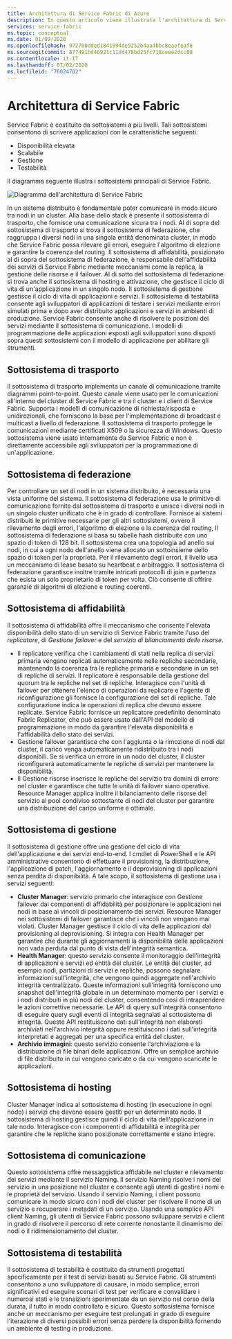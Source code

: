 ```yaml
---
title: Architettura di Service Fabric di Azure
description: In questo articolo viene illustrata l'architettura di Service Fabric, una piattaforma di sistemi distribuiti utilizzata per compilare applicazioni scalabili, affidabili e facilmente gestibili per il cloud.
services: service-fabric
ms.topic: conceptual
ms.date: 01/09/2020
ms.openlocfilehash: 972700dded1841994de9252b4aa4bbc8eaefeaf8
ms.sourcegitcommit: 877491bd46921c11dd478bd25fc718ceee2dcc08
ms.contentlocale: it-IT
ms.lasthandoff: 07/02/2020
ms.locfileid: "76024702"
---
```

# <a name="service-fabric-architecture"></a>Architettura di Service Fabric

Service Fabric è costituito da sottosistemi a più livelli. Tali sottosistemi consentono di scrivere applicazioni con le caratteristiche seguenti:

* Disponibilità elevata
* Scalabile
* Gestione
* Testabilità

Il diagramma seguente illustra i sottosistemi principali di Service Fabric.

![Diagramma dell'architettura di Service Fabric](media/service-fabric-architecture/service-fabric-architecture.png)

In un sistema distribuito è fondamentale poter comunicare in modo sicuro tra nodi in un cluster. Alla base dello stack è presente il sottosistema di trasporto, che fornisce una comunicazione sicura tra i nodi. Al di sopra del sottosistema di trasporto si trova il sottosistema di federazione, che raggruppa i diversi nodi in una singola entità denominata cluster, in modo che Service Fabric possa rilevare gli errori, eseguire l'algoritmo di elezione e garantire la coerenza del routing. Il sottosistema di affidabilità, posizionato al di sopra del sottosistema di federazione, è responsabile dell'affidabilità dei servizi di Service Fabric mediante meccanismi come la replica, la gestione delle risorse e il failover. Al di sotto del sottosistema di federazione si trova anche il sottosistema di hosting e attivazione, che gestisce il ciclo di vita di un'applicazione in un singolo nodo. Il sottosistema di gestione gestisce il ciclo di vita di applicazioni e servizi. Il sottosistema di testabilità consente agli sviluppatori di applicazioni di testare i servizi mediante errori simulati prima e dopo aver distribuito applicazioni e servizi in ambienti di produzione. Service Fabric consente anche di risolvere le posizioni dei servizi mediante il sottosistema di comunicazione. I modelli di programmazione delle applicazioni esposti agli sviluppatori sono disposti sopra questi sottosistemi con il modello di applicazione per abilitare gli strumenti.

## <a name="transport-subsystem"></a>Sottosistema di trasporto

Il sottosistema di trasporto implementa un canale di comunicazione tramite diagrammi point-to-point. Questo canale viene usato per le comunicazioni all'interno del cluster di Service Fabric e tra il cluster e i client di Service Fabric. Supporta i modelli di comunicazione di richiesta/risposta e unidirezionali, che forniscono la base per l'implementazione di broadcast e multicast a livello di federazione. Il sottosistema di trasporto protegge le comunicazioni mediante certificati X509 o la sicurezza di Windows. Questo sottosistema viene usato internamente da Service Fabric e non è direttamente accessibile agli sviluppatori per la programmazione di un'applicazione.

## <a name="federation-subsystem"></a>Sottosistema di federazione

Per controllare un set di nodi in un sistema distribuito, è necessaria una vista uniforme del sistema. Il sottosistema di federazione usa le primitive di comunicazione fornite dal sottosistema di trasporto e unisce i diversi nodi in un singolo cluster unificato che è in grado di controllare. Fornisce ai sistemi distribuiti le primitive necessarie per gli altri sottosistemi, ovvero il rilevamento degli errori, l'algoritmo di elezione e la coerenza del routing, Il sottosistema di federazione si basa su tabelle hash distribuite con uno spazio di token di 128 bit. Il sottosistema crea una topologia ad anello sui nodi, in cui a ogni nodo dell'anello viene allocato un sottoinsieme dello spazio di token per la proprietà. Per il rilevamento degli errori, il livello usa un meccanismo di lease basato su heartbeat e arbitraggio. Il sottosistema di federazione garantisce inoltre tramite intricati protocolli di join e partenza che esista un solo proprietario di token per volta. Ciò consente di offrire garanzie di algoritmi di elezione e routing coerenti.

## <a name="reliability-subsystem"></a>Sottosistema di affidabilità

Il sottosistema di affidabilità offre il meccanismo che consente l'elevata disponibilità dello stato di un servizio di Service Fabric tramite l'uso del *replicatore*, di *Gestione failover* e del *servizio di bilanciamento delle risorse*.

* Il replicatore verifica che i cambiamenti di stati nella replica di servizi primaria vengano replicati automaticamente nelle repliche secondarie, mantenendo la coerenza tra le repliche primaria e secondarie in un set di repliche di servizi. Il replicatore è responsabile della gestione del quorum tra le repliche nel set di repliche. Interagisce con l'unità di failover per ottenere l'elenco di operazioni da replicare e l'agente di riconfigurazione gli fornisce la configurazione del set di repliche. Tale configurazione indica le operazioni di replica che devono essere replicate. Service Fabric fornisce un replicatore predefinito denominato Fabric Replicator, che può essere usato dall'API del modello di programmazione in modo da garantire l'elevata disponibilità e l'affidabilità dello stato dei servizi.
* Gestione failover garantisce che con l'aggiunta o la rimozione di nodi dal cluster, il carico venga automaticamente ridistribuito tra i nodi disponibili. Se si verifica un errore in un nodo del cluster, il cluster riconfigurerà automaticamente le repliche di servizi per mantenere la disponibilità.
* Il Gestione risorse inserisce le repliche del servizio tra domini di errore nel cluster e garantisce che tutte le unità di failover siano operative. Resource Manager applica inoltre il bilanciamento delle risorse del servizio al pool condiviso sottostante di nodi del cluster per garantire una distribuzione del carico uniforme e ottimale.

## <a name="management-subsystem"></a>Sottosistema di gestione

Il sottosistema di gestione offre una gestione del ciclo di vita dell'applicazione e dei servizi end-to-end. I cmdlet di PowerShell e le API amministrative consentono di effettuare il provisioning, la distribuzione, l'applicazione di patch, l'aggiornamento e il deprovisioning di applicazioni senza perdita di disponibilità. A tale scopo, il sottosistema di gestione usa i servizi seguenti:

* **Cluster Manager**: servizio primario che interagisce con Gestione failover dai componenti di affidabilità per posizionare le applicazioni nei nodi in base ai vincoli di posizionamento dei servizi. Resource Manager nei sottosistemi di failover garantisce che i vincoli non vengano mai violati. Cluster Manager gestisce il ciclo di vita delle applicazioni dal provisioning al deprovisioning. Si integra con Health Manager per garantire che durante gli aggiornamenti la disponibilità delle applicazioni non vada perduta dal punto di vista dell'integrità semantica.
* **Health Manager**: questo servizio consente il monitoraggio dell'integrità di applicazioni e servizi ed entità del cluster. Le entità del cluster, ad esempio nodi, partizioni di servizi e repliche, possono segnalare informazioni sull'integrità, che vengono quindi aggregate nell'archivio integrità centralizzato. Queste informazioni sull'integrità forniscono uno snapshot dell'integrità globale in un determinato momento per i servizi e i nodi distribuiti in più nodi del cluster, consentendo così di intraprendere le azioni correttive necessarie. Le API di query sull'integrità consentono di eseguire query sugli eventi di integrità segnalati al sottosistema di integrità. Queste API restituiscono dati sull'integrità non elaborati archiviati nell'archivio integrità oppure restituiscono i dati sull'integrità interpretati e aggregati per una specifica entità del cluster.
* **Archivio immagini**: questo servizio consente l'archiviazione e la distribuzione di file binari delle applicazioni. Offre un semplice archivio di file distribuito in cui vengono caricate o da cui vengono scaricate le applicazioni.

## <a name="hosting-subsystem"></a>Sottosistema di hosting

Cluster Manager indica al sottosistema di hosting (in esecuzione in ogni nodo) i servizi che devono essere gestiti per un determinato nodo. Il sottosistema di hosting gestisce quindi il ciclo di vita dell'applicazione in tale nodo. Interagisce con i componenti di affidabilità e integrità per garantire che le repliche siano posizionate correttamente e siano integre.

## <a name="communication-subsystem"></a>Sottosistema di comunicazione

Questo sottosistema offre messaggistica affidabile nel cluster e rilevamento dei servizi mediante il servizio Naming. Il servizio Naming risolve i nomi del servizio in una posizione nel cluster e consente agli utenti di gestire i nomi e le proprietà del servizio. Usando il servizio Naming, i client possono comunicare in modo sicuro con i nodi del cluster per risolvere il nome di un servizio e recuperare i metadati di un servizio. Usando una semplice API client Naming, gli utenti di Service Fabric possono sviluppare servizi e client in grado di risolvere il percorso di rete corrente nonostante il dinamismo dei nodi o il ridimensionamento del cluster.

## <a name="testability-subsystem"></a>Sottosistema di testabilità

Il sottosistema di testabilità è costituito da strumenti progettati specificamente per il test di servizi basati su Service Fabric. Gli strumenti consentono a uno sviluppatore di causare, in modo semplice, errori significativi ed eseguire scenari di test per verificare e convalidare i numerosi stati e le transizioni sperimentate da un servizio nel corso della durata, il tutto in modo controllato e sicuro. Questo sottosistema fornisce anche un meccanismo per eseguire test prolungati in grado di eseguire l'iterazione di diversi possibili errori senza perdere la disponibilità fornendo un ambiente di testing in produzione.
